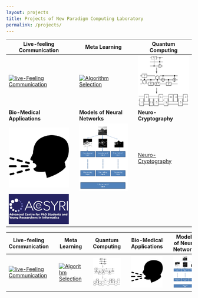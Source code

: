 ```yaml
---
layout: projects
title: Projects of New Paradigm Computing Laboratory
permalink: /projects/
---
```


| Live-feeling Communication             |  | Meta Learning                   |  | Quantum Computing |
|  ----  | ---- | ----  | ---- | ----  |
| [![live-Feeling Communication](/images/thehubs.png)](/projects/lfc) | | [![Algorithm Selection](/images/platform1s.png)](/projects/as) | | [![Quantum Computing](/images/time_expansion_circuit.png)](/projects/quantum)|
| **Bio-Medical Applications** | | **Models of Neural Networks** | |**Neuro-Cryptography** |
| [![Bio-Medical Data Collection and Analysis](/images/cough.png)](/projects/biomed)| | [![Optimal Models of Neural Networks](/images/Common_classifier.png)](/projects/ai) | | [Neuro-Cryptography](/projects/neurocrypt)|
|[![ACESYRI](/images/acesyri_logo4_comp-1.png)](/projects/acesyri)|




| Live-feeling Communication             |  | Meta Learning                   |  | Quantum Computing | | **Bio-Medical Applications** | | **Models of Neural Networks** | |**Neuro-Cryptography** | | **ACeSYRI** |
|  ----  | ---- | ----  | ---- | ----  |  ----  | ---- | ----  | ---- | ----  |  ----  | ---- | ----  |
| [![live-Feeling Communication](/images/thehubs.png)](/projects/lfc) | | [![Algorithm Selection](/images/platform1s.png)](/projects/as) | | [![Quantum Computing](/images/time_expansion_circuit.png)](/projects/quantum)|| [![Bio-Medical Data Collection and Analysis](/images/cough.png)](/projects/biomed)| | [![Optimal Models of Neural Networks](/images/Common_classifier.png)](/projects/ai) | | [Neuro-Cryptography](/projects/neurocrypt)||[![ACESYRI](/images/acesyri_logo4_comp-1.png)](/projects/acesyri)|






